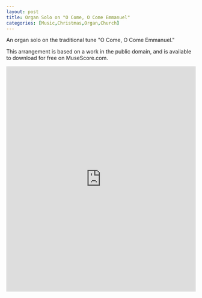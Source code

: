 ```yaml
---
layout: post
title: Organ Solo on "O Come, O Come Emmanuel"
categories: [Music,Christmas,Organ,Church]
---
```


An organ solo on the traditional tune "O Come, O Come Emmanuel."

This arrangement is based on a work in the public domain, and is available to download for free on MuseScore.com.

<iframe width="100%" height="600" src="https://musescore.com/user/19506/scores/7322321/embed" frameborder="0" allowfullscreen allow="autoplay; fullscreen"></iframe>
